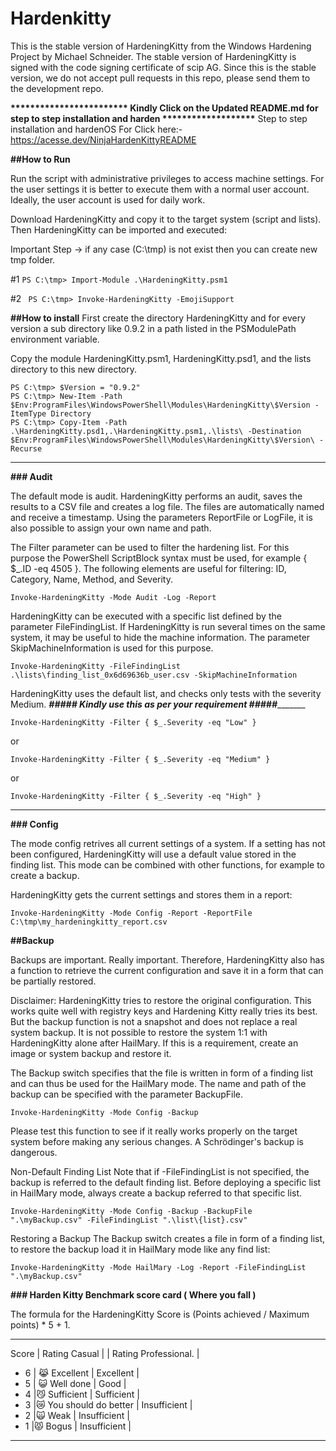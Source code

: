 # Hardenkitty
This is the stable version of HardeningKitty from the Windows Hardening Project by Michael Schneider. The stable version of HardeningKitty is signed with the code signing certificate of scip AG. Since this is the stable version, we do not accept pull requests in this repo, please send them to the development repo.


__________************************ Kindly Click on the Updated README.md  for step to step installation and harden *******************__________
Step to step installation and hardenOS For Click here:- https://acesse.dev/NinjaHardenKittyREADME

**##How to Run**

Run the script with administrative privileges to access machine settings. For the user settings it is better to execute them with a normal user account. Ideally, the user account is used for daily work.

Download HardeningKitty and copy it to the target system (script and lists). Then HardeningKitty can be imported and executed:

Important Step -> if any case (C:\tmp) is not exist then you can create new tmp folder.

#1  `PS C:\tmp> Import-Module .\HardeningKitty.psm1`

#2 ` PS C:\tmp> Invoke-HardeningKitty -EmojiSupport`

**##How to install**
First create the directory HardeningKitty and for every version a sub directory like 0.9.2 in a path listed in the PSModulePath environment variable.

Copy the module HardeningKitty.psm1, HardeningKitty.psd1, and the lists directory to this new directory.

```
PS C:\tmp> $Version = "0.9.2"
PS C:\tmp> New-Item -Path $Env:ProgramFiles\WindowsPowerShell\Modules\HardeningKitty\$Version -ItemType Directory
PS C:\tmp> Copy-Item -Path .\HardeningKitty.psd1,.\HardeningKitty.psm1,.\lists\ -Destination $Env:ProgramFiles\WindowsPowerShell\Modules\HardeningKitty\$Version\ -Recurse
```


________________________________________________________________________________________________
**### Audit**

The default mode is audit. HardeningKitty performs an audit, saves the results to a CSV file and creates a log file. The files are automatically named and receive a timestamp. Using the parameters ReportFile or LogFile, it is also possible to assign your own name and path.

The Filter parameter can be used to filter the hardening list. For this purpose the PowerShell ScriptBlock syntax must be used, for example { $_.ID -eq 4505 }. The following elements are useful for filtering: ID, Category, Name, Method, and Severity.

`Invoke-HardeningKitty -Mode Audit -Log -Report`

HardeningKitty can be executed with a specific list defined by the parameter FileFindingList. If HardeningKitty is run several times on the same system, it may be useful to hide the machine information. The parameter SkipMachineInformation is used for this purpose.

`Invoke-HardeningKitty -FileFindingList .\lists\finding_list_0x6d69636b_user.csv -SkipMachineInformation`

HardeningKitty uses the default list, and checks only tests with the severity Medium.
_____##### Kindly use this as per your requirement #####____________ 

`Invoke-HardeningKitty -Filter { $_.Severity -eq "Low" }`

or

`Invoke-HardeningKitty -Filter { $_.Severity -eq "Medium" }`

or

`Invoke-HardeningKitty -Filter { $_.Severity -eq "High" }`

_____________________________________________________________________________________________
**### Config**


The mode config retrives all current settings of a system. If a setting has not been configured, HardeningKitty will use a default value stored in the finding list. This mode can be combined with other functions, for example to create a backup.

HardeningKitty gets the current settings and stores them in a report:

`Invoke-HardeningKitty -Mode Config -Report -ReportFile C:\tmp\my_hardeningkitty_report.csv`

**##Backup**


Backups are important. Really important. Therefore, HardeningKitty also has a function to retrieve the current configuration and save it in a form that can be partially restored.

Disclaimer: HardeningKitty tries to restore the original configuration. This works quite well with registry keys and Hardening Kitty really tries its best. But the backup function is not a snapshot and does not replace a real system backup. It is not possible to restore the system 1:1 with HardeningKitty alone after HailMary. If this is a requirement, create an image or system backup and restore it.

The Backup switch specifies that the file is written in form of a finding list and can thus be used for the HailMary mode. The name and path of the backup can be specified with the parameter BackupFile.

`Invoke-HardeningKitty -Mode Config -Backup`

Please test this function to see if it really works properly on the target system before making any serious changes. A Schrödinger's backup is dangerous.

Non-Default Finding List
Note that if -FileFindingList is not specified, the backup is referred to the default finding list. Before deploying a specific list in HailMary mode, always create a backup referred to that specific list.

`Invoke-HardeningKitty -Mode Config -Backup -BackupFile ".\myBackup.csv" -FileFindingList ".\list\{list}.csv"`

Restoring a Backup
The Backup switch creates a file in form of a finding list, to restore the backup load it in HailMary mode like any find list:


`Invoke-HardeningKitty -Mode HailMary -Log -Report -FileFindingList ".\myBackup.csv"`


**### Harden Kitty Benchmark score card ( Where you fall )**

The formula for the HardeningKitty Score is (Points achieved / Maximum points) * 5 + 1.
___________________________________________________________________________
Score     | Rating Casual                 |     | Rating Professional.   |
- 6       | 😹 Excellent	                 |         Excellent            |
- 5	      | 😺 Well done	                 |          Good                |
- 4	      |😼 Sufficient	                 |        Sufficient            |
- 3       |😿 You should do better        |      	Insufficient           |
- 2	      |🙀 Weak                        |	Insufficient                 |
- 1	      |😾 Bogus                       |   	Insufficient              |
 ___________________________________________________________________________
